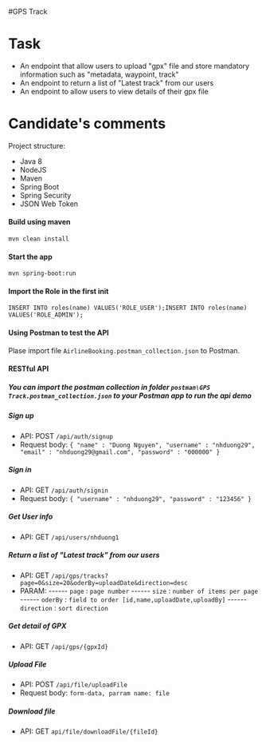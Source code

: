 #GPS Track
# Task
- An endpoint that allow users to upload "gpx" file and store mandatory information such as "metadata, waypoint, track" 
- An endpoint to return a list of "Latest track" from our users
- An endpoint to allow users to view details of their gpx file

# Candidate's comments
Project structure:
- Java 8
- NodeJS
- Maven
- Spring Boot
- Spring Security
- JSON Web Token
####  Build using maven 
	
```
mvn clean install
```
	
#### Start the app
	
```
mvn spring-boot:run
```

#### Import the Role in the first init
```
INSERT INTO roles(name) VALUES('ROLE_USER');INSERT INTO roles(name) VALUES('ROLE_ADMIN');
```

####  Using Postman to test the API
Plase import file `AirlineBooking.postman_collection.json` to Postman.

####  RESTful API
##### You can import the postman collection in folder `postman\GPS Track.postman_collection.json` to your Postman app to run the api demo

##### Sign up
- API: POST ```/api/auth/signup```
- Request body: ```{
	"name" : "Duong Nguyen",
	"username" : "nhduong29",
	"email" : "nhduong29@gmail.com",
	"password" : "000000"
}```



##### Sign in
- API: GET ```/api/auth/signin```
- Request body: ```{
	"username" : "nhduong29",
	"password" : "123456"
}```





##### Get User info
- API: GET ```/api/users/nhduong1```

##### Return a list of "Latest track" from our users
- API: GET ```/api/gps/tracks?page=0&size=20&oderBy=uploadDate&direction=desc```
- PARAM: 
------ ```page``` : ```page number```
------ ```size``` : ```number of items per page```
------ ```oderBy``` : ```field to order [id,name,uploadDate,uploadBy]```
------ ```direction``` : ```sort direction```



##### Get detail of GPX
- API: GET ```/api/gps/{gpxId}```



##### Upload File
- API: POST ```/api/file/uploadFile```
- Request body: `form-data, parram name: file`



##### Download file

- API: GET ```api/file/downloadFile/{fileId}```

